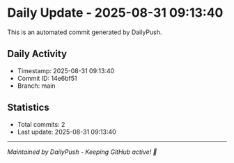 # Daily Update - 2025-08-31 09:13:40

This is an automated commit generated by DailyPush.

## Daily Activity
- Timestamp: 2025-08-31 09:13:40
- Commit ID: 14e6bf51
- Branch: main

## Statistics
- Total commits: 2
- Last update: 2025-08-31 09:13:40

---
*Maintained by DailyPush - Keeping GitHub active! 🚀*
